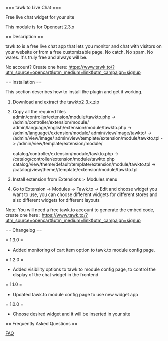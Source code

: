 === tawk.to Live Chat ===

Free live chat widget for your site

This module is for Opencart 2.3.x

== Description ==

tawk.to is a free live chat app that lets you monitor and  chat  with  visitors on your website  or from a free customizable page. No catch. No spam. No wares. It's truly free and always will be.

No account? Create one here: https://www.tawk.to/?utm_source=opencart&utm_medium=link&utm_campaign=signup

== Installation ==

This section describes how to install the plugin and get it working.

1. Download and extract the tawkto2.3.x.zip
2. Copy all the required files
    admin/controller/extension/module/tawkto.php -> <opencart folder>/admin/controller/extension/module/
    admin/language/english/extension/module/tawkto.php -> <opencart folder>/admin/language/<language you are using>/extension/module/
    admin/view/image/tawkto/ -> <opencart folder>/admin/view/image/
    admin/view/template/extension/module/tawkto.tpl -> <opencart folder>/admin/view/template/extension/module/

    catalog/controller/extension/module/tawkto.php -> <opencart folder>/catalog/controller/extension/module/tawkto.php
    catalog/view/theme/default/template/extension/module/tawkto.tpl -> <opencart folder>/catalog/view/theme/<theme you are using>/template/extension/module/tawkto.tpl

3. Install extension from Extensions > Modules menu
4. Go to Extension -> Modules -> Tawk.to -> Edit and choose widget you want to use, you can choose different widgets for different stores
and also different widgets for different layouts

Note: You will need a free tawk.to account to generate the embed code, create one here : https://www.tawk.to/?utm_source=opencart&utm_medium=link&utm_campaign=signup


== Changelog ==

= 1.3.0 =
* Added monitoring of cart item option to tawk.to module config page.

= 1.2.0 =
* Added visibility options to tawk.to module config page, to control the display of the chat widget in the frontend

= 1.1.0 =
* Updated tawk.to module config page to use new widget app

= 1.0.0 =
* Choose desired widget and it will be inserted in your site

== Frequently Asked Questions ==

[FAQ](http://tawk.uservoice.com/knowledgebase)


